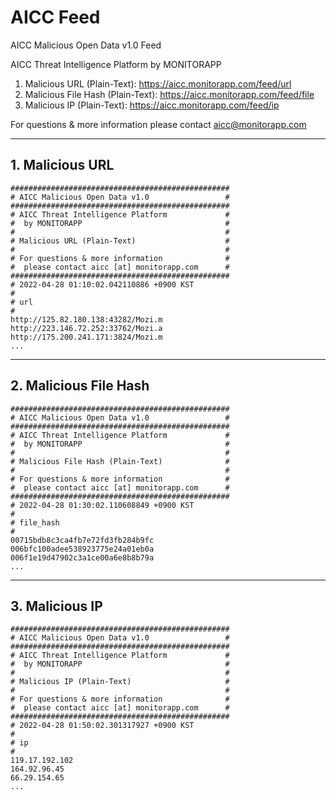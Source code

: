 # AICC Feed
AICC Malicious Open Data v1.0 Feed

AICC Threat Intelligence Platform by MONITORAPP

1. Malicious URL (Plain-Text): https://aicc.monitorapp.com/feed/url
2. Malicious File Hash (Plain-Text): https://aicc.monitorapp.com/feed/file
3. Malicious IP (Plain-Text): https://aicc.monitorapp.com/feed/ip

For questions & more information please contact aicc@monitorapp.com

---
## 1. Malicious URL

```
#################################################
# AICC Malicious Open Data v1.0                 #
#################################################
# AICC Threat Intelligence Platform             #
#  by MONITORAPP                                #
#                                               #
# Malicious URL (Plain-Text)                    #
#                                               #
# For questions & more information              #
#  please contact aicc [at] monitorapp.com      #
#################################################
# 2022-04-28 01:10:02.042110886 +0900 KST
#
# url
#
http://125.82.180.138:43282/Mozi.m
http://223.146.72.252:33762/Mozi.a
http://175.200.241.171:3824/Mozi.m
...
```

---
## 2. Malicious File Hash

```
#################################################
# AICC Malicious Open Data v1.0                 #
#################################################
# AICC Threat Intelligence Platform             #
#  by MONITORAPP                                #
#                                               #
# Malicious File Hash (Plain-Text)              #
#                                               #
# For questions & more information              #
#  please contact aicc [at] monitorapp.com      #
#################################################
# 2022-04-28 01:30:02.110608849 +0900 KST
#
# file_hash
#
00715bdb8c3ca4fb7e72fd3fb284b9fc
006bfc100adee538923775e24a01eb0a
006f1e19d47902c3a1ce00a6e8b8b79a
...
```

---
## 3. Malicious IP

```
#################################################
# AICC Malicious Open Data v1.0                 #
#################################################
# AICC Threat Intelligence Platform             #
#  by MONITORAPP                                #
#                                               #
# Malicious IP (Plain-Text)                     #
#                                               #
# For questions & more information              #
#  please contact aicc [at] monitorapp.com      #
#################################################
# 2022-04-28 01:50:02.301317927 +0900 KST
#
# ip
#
119.17.192.102
164.92.96.45
66.29.154.65
...
```
